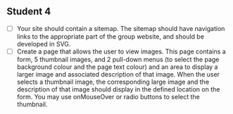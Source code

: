 ## Student 4
- [ ] Your site should contain a sitemap. The sitemap should have navigation links to the appropriate part of the group website, and should be developed in SVG.
- [ ] Create a page that allows the user to view images. This page contains a form, 5 thumbnail images, and 2 pull-down menus (to select the page background colour and the page text colour) and an area to display a larger image and associated description of that image. When the user selects a thumbnail image, the corresponding large image and the description of that image should display in the defined location on the form. You may use onMouseOver or radio buttons to select the thumbnail.
